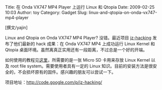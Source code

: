 Title: 在 Onda VX747 MP4 Player 上运行 Linux 和 Qtopia
Date: 2009-02-25 10:03
Author: toy
Category: Gadget
Slug: linux-and-qtopia-on-onda-vx747-mp4-player

[撰文/yajin]

Linux and Qtopia on Onda VX747 MP4 Player? 没错。最近项目
[jz-hacking](http://code.google.com/p/jz-hacking/) 发布了他们最新的 hack
成果：在 Onda VX747 MP4 上成功运行 Linux Kernel 和 Qtopia
桌面环境。虽然离真正实用还有一段距离，不过总是一个好的开端。

如何使用的教程见[这里](http://vm-kernel.org/blog/2009/02/24/linux-on-onda-vx747/)，所需要的是一张
Micro SD 卡用来存放 Linux Kernel 以及 root file
system。需要使用者具有一定的 Linux
知识。目前的安装方法是很安全的，不会损坏原有的固件。感兴趣的朋友可以尝试一下。

项目地址：<http://code.google.com/p/jz-hacking/>
